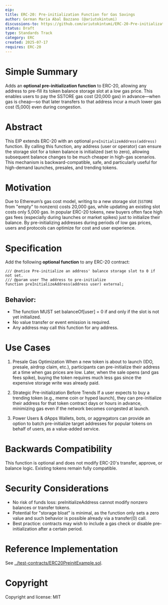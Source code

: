 ```yaml
---
eip: 
title: ERC-20: Pre-initialization Function for Gas Savings
author: German Maria Abal Bazzano (@ariutokintumi)
discussions-to: https://github.com/ariutokintumi/ERC-20-Pre-initialization
status: Draft
type: Standards Track
category: ERC
created: 2025-07-17
requires: ERC-20
---
```


# Simple Summary

Adds an **optional pre-initialization function** to ERC-20, allowing any address to pre-fill its token balance storage slot at a low gas price. This enables users to pay the SSTORE gas cost (20,000 gas) in advance—when gas is cheap—so that later transfers to that address incur a much lower gas cost (5,000) even during congestion.

# Abstract

This EIP extends ERC-20 with an optional `preInitializeAddress(address)` function. By calling this function, any address (user or operator) can ensure the storage slot for a token balance is initialized (set to zero), allowing subsequent balance changes to be much cheaper in high-gas scenarios. This mechanism is backward-compatible, safe, and particularly useful for high-demand launches, presales, and trending tokens.

# Motivation

Due to Ethereum’s gas cost model, writing to a new storage slot (`SSTORE` from "empty" to nonzero) costs 20,000 gas, while updating an existing slot costs only 5,000 gas. In popular ERC-20 tokens, new buyers often face high gas fees (especially during launches or market spikes) just to initialize their balance. By pre-initializing addresses during periods of low gas prices, users and protocols can optimize for cost and user experience.

# Specification

Add the following **optional function** to any ERC-20 contract:

```solidity
/// @notice Pre-initialize an address' balance storage slot to 0 if not set.
/// @param user The address to pre-initialize
function preInitializeAddress(address user) external;
```

## Behavior:

- The function MUST set balanceOf[user] = 0 if and only if the slot is not yet initialized.
- No value transfer or event emission is required.
- Any address may call this function for any address.

# Use Cases

1. Presale Gas Optimization
When a new token is about to launch (IDO, presale, airdrop claim, etc.), participants can pre-initialize their address at a time when gas prices are low. Later, when the sale opens (and gas fees spike), buying the token requires much less gas since the expensive storage write was already paid.

2. Strategic Pre-initialization Before Trends
If a user expects to buy a trending token (e.g., meme coin or hyped launch), they can pre-initialize their address for that token contract days or hours in advance, minimizing gas even if the network becomes congested at launch.

3. Power Users & dApps
Wallets, bots, or aggregators can provide an option to batch pre-initialize target addresses for popular tokens on behalf of users, as a value-added service.

# Backwards Compatibility

This function is optional and does not modify ERC-20's transfer, approve, or balance logic. Existing tokens remain fully compatible.

# Security Considerations

- No risk of funds loss: preInitializeAddress cannot modify nonzero balances or transfer tokens.
- Potential for "storage bloat" is minimal, as the function only sets a zero value and such behavior is possible already via a transfer(0) call.
- Best practice: contracts may wish to include a gas check or disable pre-initialization after a certain period.

# Reference Implementation

See [../test-contracts/ERC20PreinitExample.sol](https://github.com/ariutokintumi/ERC-20-Pre-initialization/blob/main/test-contracts/ERC20PreinitExample.sol).

# Copyright

Copyright and license: MIT